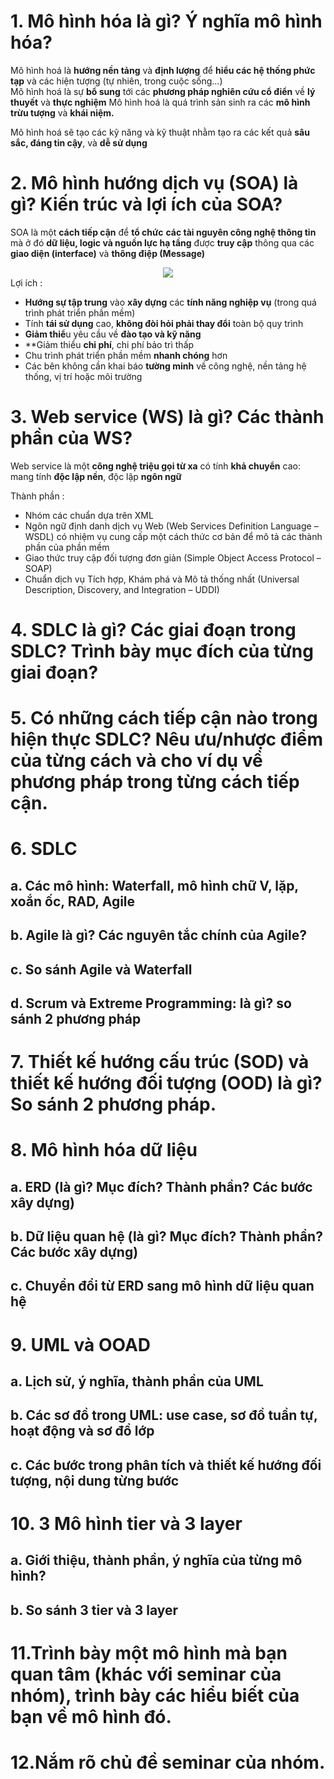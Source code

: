 # 1. Mô hình hóa là gì? Ý nghĩa mô hình hóa?
Mô hình hoá là **hướng nền tảng** và **định lượng** để **hiểu các hệ thống phức tạp** và các hiện tượng (tự nhiên, trong cuộc sống…)<br>
Mô hình hoá là sự **bổ sung** tới các **phương pháp nghiên cứu cổ điển** về **lý thuyết** và **thực nghiệm**
Mô hình hoá là quá trình sản sinh ra các **mô hình trừu tượng** và **khái niệm.**

Mô hình hoá sẽ tạo các kỹ năng và kỹ thuật nhằm tạo ra các kết quả **sâu sắc, đáng tin cậy**, và **dễ sử dụng**

# 2. Mô hình hướng dịch vụ (SOA) là gì? Kiến trúc và lợi ích của SOA?
SOA là một **cách tiếp cận** để **tổ chức** **các tài nguyên  công nghệ thông tin** mà ở đó **dữ liệu, logic và nguồn  lực hạ tầng** được **truy cập** thông qua các **giao diện  (interface)** và **thông điệp (Message)**
<div style="text-align:center"><img src="https://user-images.githubusercontent.com/67744403/125777347-4335bea2-bf9a-445c-9a08-f9c47f886262.PNG" /></div>
 Lợi ích : <br>
 
 - **Hướng sự tập trung** vào **xây dựng** các **tính năng nghiệp vụ** (trong quá trình phát triển phần mềm) <br>
 - Tính **tái sử dụng** cao, **không đòi hỏi phải thay đổi** 
 toàn bộ quy trình<br>
 - **Giảm thiể**u yêu cầu về **đào tạo và kỹ năng**<br>
 - **Giảm thiểu **chi phí**, chi phí bảo trì thấp<br>
 - Chu trình phát triển phần mềm **nhanh chóng** hơn<br>
 - Các bên không cần khai báo **tường minh** về công 
 nghệ, nền tảng hệ thống, vị trí hoặc môi trường<br>

# 3. Web service (WS) là gì? Các thành phần của WS? 
Web service là một **công nghệ triệu gọi từ xa** có tính **khả chuyển** cao: mang tính **độc lập nền**, độc lập **ngôn ngữ**

Thành phần :
- Nhóm các chuẩn dựa trên XML
- Ngôn ngữ định danh dịch vụ Web (Web Services Definition Language – WSDL) có nhiệm vụ cung cấp một cách thức cơ bản để mô tả các thành phần của phần mềm
- Giao thức truy cập đối tượng đơn giản (Simple Object Access Protocol – SOAP)
- Chuẩn dịch vụ Tích hợp, Khám phá và Mô tả thống nhất (Universal Description, Discovery, and Integration – UDDI)

# 4. SDLC là gì? Các giai đoạn trong SDLC? Trình bày mục đích của từng giai đoạn? 
# 5. Có những cách tiếp cận nào trong hiện thực SDLC? Nêu ưu/nhược điểm của từng cách và cho ví dụ về phương pháp trong từng cách tiếp cận. 
# 6. SDLC 
## a. Các mô hình: Waterfall, mô hình chữ V, lặp, xoắn ốc, RAD, Agile 
## b. Agile là gì? Các nguyên tắc chính của Agile? 
## c. So sánh Agile và Waterfall 
## d. Scrum và Extreme Programming: là gì? so sánh 2 phương pháp 
# 7. Thiết kế hướng cấu trúc (SOD) và thiết kế hướng đối tượng (OOD) là gì? So sánh 2 phương pháp. 
# 8. Mô hình hóa dữ liệu 
## a. ERD (là gì? Mục đích? Thành phần? Các bước xây dựng) 
## b. Dữ liệu quan hệ (là gì? Mục đích? Thành phần? Các bước xây dựng) 
## c. Chuyển đổi từ ERD sang mô hình dữ liệu quan hệ 
# 9. UML và OOAD 
## a. Lịch sử, ý nghĩa, thành phần của UML 
## b. Các sơ đồ trong UML: use case, sơ đồ tuần tự, hoạt động và sơ đồ lớp 
## c. Các bước trong phân tích và thiết kế hướng đối tượng, nội dung từng bước 
# 10. 3 Mô hình tier và 3 layer 
## a. Giới thiệu, thành phần, ý nghĩa của từng mô hình? 
## b. So sánh 3 tier và 3 layer
# 11.Trình bày một mô hình mà bạn quan tâm (khác với seminar của nhóm), trình bày các hiểu biết của bạn về mô hình đó.
# 12.Nắm rõ chủ đề seminar của nhóm.

